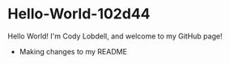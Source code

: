 # Hello-World-102d44

Hello World! I'm Cody Lobdell, and welcome to my GitHub page!

* Making changes to my README

